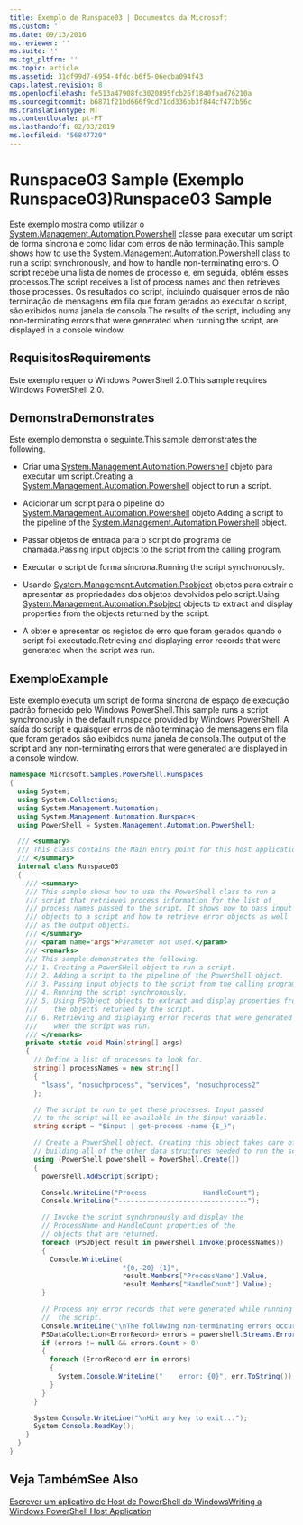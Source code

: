 ```yaml
---
title: Exemplo de Runspace03 | Documentos da Microsoft
ms.custom: ''
ms.date: 09/13/2016
ms.reviewer: ''
ms.suite: ''
ms.tgt_pltfrm: ''
ms.topic: article
ms.assetid: 31df99d7-6954-4fdc-b6f5-06ecba094f43
caps.latest.revision: 8
ms.openlocfilehash: fe513a47908fc3020895fcb26f1840faad76210a
ms.sourcegitcommit: b6871f21bd666f9cd71dd336bb3f844cf472b56c
ms.translationtype: MT
ms.contentlocale: pt-PT
ms.lasthandoff: 02/03/2019
ms.locfileid: "56847720"
---
```

# <a name="runspace03-sample"></a><span data-ttu-id="fde26-102">Runspace03 Sample (Exemplo Runspace03)</span><span class="sxs-lookup"><span data-stu-id="fde26-102">Runspace03 Sample</span></span>

<span data-ttu-id="fde26-103">Este exemplo mostra como utilizar o [System.Management.Automation.Powershell](/dotnet/api/system.management.automation.powershell) classe para executar um script de forma síncrona e como lidar com erros de não terminação.</span><span class="sxs-lookup"><span data-stu-id="fde26-103">This sample shows how to use the [System.Management.Automation.Powershell](/dotnet/api/system.management.automation.powershell) class to run a script synchronously, and how to handle non-terminating errors.</span></span> <span data-ttu-id="fde26-104">O script recebe uma lista de nomes de processo e, em seguida, obtém esses processos.</span><span class="sxs-lookup"><span data-stu-id="fde26-104">The script receives a list of process names and then retrieves those processes.</span></span> <span data-ttu-id="fde26-105">Os resultados do script, incluindo quaisquer erros de não terminação de mensagens em fila que foram gerados ao executar o script, são exibidos numa janela de consola.</span><span class="sxs-lookup"><span data-stu-id="fde26-105">The results of the script, including any non-terminating errors that were generated when running the script, are displayed in a console window.</span></span>

## <a name="requirements"></a><span data-ttu-id="fde26-106">Requisitos</span><span class="sxs-lookup"><span data-stu-id="fde26-106">Requirements</span></span>

<span data-ttu-id="fde26-107">Este exemplo requer o Windows PowerShell 2.0.</span><span class="sxs-lookup"><span data-stu-id="fde26-107">This sample requires Windows PowerShell 2.0.</span></span>

## <a name="demonstrates"></a><span data-ttu-id="fde26-108">Demonstra</span><span class="sxs-lookup"><span data-stu-id="fde26-108">Demonstrates</span></span>

<span data-ttu-id="fde26-109">Este exemplo demonstra o seguinte.</span><span class="sxs-lookup"><span data-stu-id="fde26-109">This sample demonstrates the following.</span></span>

- <span data-ttu-id="fde26-110">Criar uma [System.Management.Automation.Powershell](/dotnet/api/system.management.automation.powershell) objeto para executar um script.</span><span class="sxs-lookup"><span data-stu-id="fde26-110">Creating a [System.Management.Automation.Powershell](/dotnet/api/system.management.automation.powershell) object to run a script.</span></span>

- <span data-ttu-id="fde26-111">Adicionar um script para o pipeline do [System.Management.Automation.Powershell](/dotnet/api/system.management.automation.powershell) objeto.</span><span class="sxs-lookup"><span data-stu-id="fde26-111">Adding a script to the pipeline of the [System.Management.Automation.Powershell](/dotnet/api/system.management.automation.powershell) object.</span></span>

- <span data-ttu-id="fde26-112">Passar objetos de entrada para o script do programa de chamada.</span><span class="sxs-lookup"><span data-stu-id="fde26-112">Passing input objects to the script from the calling program.</span></span>

- <span data-ttu-id="fde26-113">Executar o script de forma síncrona.</span><span class="sxs-lookup"><span data-stu-id="fde26-113">Running the script synchronously.</span></span>

- <span data-ttu-id="fde26-114">Usando [System.Management.Automation.Psobject](/dotnet/api/System.Management.Automation.PSObject) objetos para extrair e apresentar as propriedades dos objetos devolvidos pelo script.</span><span class="sxs-lookup"><span data-stu-id="fde26-114">Using [System.Management.Automation.Psobject](/dotnet/api/System.Management.Automation.PSObject) objects to extract and display properties from the objects returned by the script.</span></span>

- <span data-ttu-id="fde26-115">A obter e apresentar os registos de erro que foram gerados quando o script foi executado.</span><span class="sxs-lookup"><span data-stu-id="fde26-115">Retrieving and displaying error records that were generated when the script was run.</span></span>

## <a name="example"></a><span data-ttu-id="fde26-116">Exemplo</span><span class="sxs-lookup"><span data-stu-id="fde26-116">Example</span></span>

<span data-ttu-id="fde26-117">Este exemplo executa um script de forma síncrona de espaço de execução padrão fornecido pelo Windows PowerShell.</span><span class="sxs-lookup"><span data-stu-id="fde26-117">This sample runs a script synchronously in the default runspace provided by Windows PowerShell.</span></span> <span data-ttu-id="fde26-118">A saída do script e quaisquer erros de não terminação de mensagens em fila que foram gerados são exibidos numa janela de consola.</span><span class="sxs-lookup"><span data-stu-id="fde26-118">The output of the script and any non-terminating errors that were generated are displayed in a console window.</span></span>

```csharp
namespace Microsoft.Samples.PowerShell.Runspaces
{
  using System;
  using System.Collections;
  using System.Management.Automation;
  using System.Management.Automation.Runspaces;
  using PowerShell = System.Management.Automation.PowerShell;

  /// <summary>
  /// This class contains the Main entry point for this host application.
  /// </summary>
  internal class Runspace03
  {
    /// <summary>
    /// This sample shows how to use the PowerShell class to run a
    /// script that retrieves process information for the list of
    /// process names passed to the script. It shows how to pass input
    /// objects to a script and how to retrieve error objects as well
    /// as the output objects.
    /// </summary>
    /// <param name="args">Parameter not used.</param>
    /// <remarks>
    /// This sample demonstrates the following:
    /// 1. Creating a PowerSHell object to run a script.
    /// 2. Adding a script to the pipeline of the PowerShell object.
    /// 3. Passing input objects to the script from the calling program.
    /// 4. Running the script synchronously.
    /// 5. Using PSObject objects to extract and display properties from
    ///    the objects returned by the script.
    /// 6. Retrieving and displaying error records that were generated
    ///    when the script was run.
    /// </remarks>
    private static void Main(string[] args)
    {
      // Define a list of processes to look for.
      string[] processNames = new string[]
      {
        "lsass", "nosuchprocess", "services", "nosuchprocess2"
      };

      // The script to run to get these processes. Input passed
      // to the script will be available in the $input variable.
      string script = "$input | get-process -name {$_}";

      // Create a PowerShell object. Creating this object takes care of
      // building all of the other data structures needed to run the script.
      using (PowerShell powershell = PowerShell.Create())
      {
        powershell.AddScript(script);

        Console.WriteLine("Process              HandleCount");
        Console.WriteLine("--------------------------------");

        // Invoke the script synchronously and display the
        // ProcessName and HandleCount properties of the
        // objects that are returned.
        foreach (PSObject result in powershell.Invoke(processNames))
        {
          Console.WriteLine(
                            "{0,-20} {1}",
                            result.Members["ProcessName"].Value,
                            result.Members["HandleCount"].Value);
        }

        // Process any error records that were generated while running
        //  the script.
        Console.WriteLine("\nThe following non-terminating errors occurred:\n");
        PSDataCollection<ErrorRecord> errors = powershell.Streams.Error;
        if (errors != null && errors.Count > 0)
        {
          foreach (ErrorRecord err in errors)
          {
            System.Console.WriteLine("    error: {0}", err.ToString());
          }
        }
      }

      System.Console.WriteLine("\nHit any key to exit...");
      System.Console.ReadKey();
    }
  }
}
```

## <a name="see-also"></a><span data-ttu-id="fde26-119">Veja Também</span><span class="sxs-lookup"><span data-stu-id="fde26-119">See Also</span></span>

[<span data-ttu-id="fde26-120">Escrever um aplicativo de Host de PowerShell do Windows</span><span class="sxs-lookup"><span data-stu-id="fde26-120">Writing a Windows PowerShell Host Application</span></span>](./writing-a-windows-powershell-host-application.md)